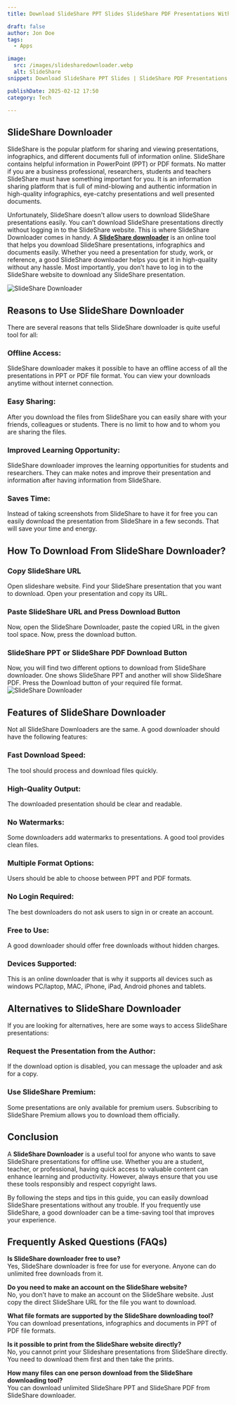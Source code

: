 ```yaml
---
title: Download SlideShare PPT Slides SlideShare PDF Presentations Without Login

draft: false
author: Jon Doe 
tags:
  - Apps

image:
  src: /images/slidesharedownloader.webp
  alt: SlideShare
snippet: Download SlideShare PPT Slides | SlideShare PDF Presentations | Easy SlideShare Downloader Without Login

publishDate: 2025-02-12 17:50
category: Tech

---
```

## **SlideShare Downloader**

SlideShare is the popular platform for sharing and viewing presentations, infographics, and different documents full of information online. SlideShare contains helpful information in PowerPoint (PPT) or PDF formats. No matter if you are a business professional, researchers, students and teachers SlideShare must have something important for you. It is an information sharing platform that is full of mind-blowing and authentic information in high-quality infographics, eye-catchy presentations and well presented documents.

Unfortunately, SlideShare doesn't allow users to download SlideShare presentations easily. You can’t download SlideShare presentations directly without logging in to the SlideShare website. This is where SlideShare Downloader comes in handy. A **[SlideShare downloader](https://getmyppt.com/)** is an online tool that helps you download SlideShare presentations, infographics and documents easily. Whether you need a presentation for study, work, or reference, a good SlideShare downloader helps you get it in high-quality without any hassle. Most importantly, you don’t have to log in to the SlideShare website to download any SlideShare presentation. 

![SlideShare Downloader](/images/slideshare.webp "SlideShare Downloader")

## **Reasons to Use SlideShare Downloader**
There are several reasons that tells SlideShare downloader is quite useful tool for all:

### **Offline Access:**
SlideShare downloader makes it possible to have an offline access of all the presentations in PPT or PDF file format. You can view your downloads anytime without internet connection.

### **Easy Sharing:**
After you download the files from SlideShare you can easily share with your friends, colleagues or students. There is no limit to how and to whom you are sharing the files.

### **Improved Learning Opportunity:**
SlideShare downloader improves the learning opportunities for students and researchers. They can make notes and improve their presentation and information after having information from SlideShare.

### **Saves Time:**
Instead of taking screenshots from SlideShare to have it for free you can easily download the presentation from SlideShare in a few seconds. That will save your time and energy.

## **How To Download From SlideShare Downloader?**
### **Copy SlideShare URL**
Open slideshare website. Find your SlideShare presentation that you want to download. Open your presentation and copy its URL.

### **Paste SlideShare URL and Press Download Button**
Now, open the SlideShare Downloader, paste the copied URL in the given tool space. Now, press the download button. 

### **SlideShare PPT or SlideShare PDF Download Button**
Now, you will find two different options to download from SlideShare downloader. One shows SlideShare PPT and another will show SlideShare PDF. Press the Download button of your required file format.  
![SlideShare Downloader](/images/how-to-download.webp "SlideShare Downloader")

## **Features of SlideShare Downloader**
Not all SlideShare Downloaders are the same. A good downloader should have the following features:

### **Fast Download Speed:**
The tool should process and download files quickly.

### **High-Quality Output:**
The downloaded presentation should be clear and readable.

### **No Watermarks:**
Some downloaders add watermarks to presentations. A good tool provides clean files.

### **Multiple Format Options:**
Users should be able to choose between PPT and PDF formats.

### **No Login Required:**
The best downloaders do not ask users to sign in or create an account.

### **Free to Use:**
A good downloader should offer free downloads without hidden charges.

### **Devices Supported:**
This is an online downloader that is why it supports all devices such as windows PC/laptop, MAC, iPhone, iPad, Android phones and tablets.

## **Alternatives to SlideShare Downloader**
If you are looking for alternatives, here are some ways to access SlideShare presentations:

### **Request the Presentation from the Author:**
If the download option is disabled, you can message the uploader and ask for a copy.

### **Use SlideShare Premium:**
Some presentations are only available for premium users. Subscribing to SlideShare Premium allows you to download them officially.

## **Conclusion**
A **SlideShare Downloader** is a useful tool for anyone who wants to save SlideShare presentations for offline use. Whether you are a student, teacher, or professional, having quick access to valuable content can enhance learning and productivity. However, always ensure that you use these tools responsibly and respect copyright laws.

By following the steps and tips in this guide, you can easily download SlideShare presentations without any trouble. If you frequently use SlideShare, a good downloader can be a time-saving tool that improves your experience.

## **Frequently Asked Questions (FAQs)**

**Is SlideShare downloader free to use?**  
Yes, SlideShare downloader is free for use for everyone. Anyone can do unlimited free downloads from it.

**Do you need to make an account on the SlideShare website?**  
No, you don’t have to make an account on the SlideShare website. Just copy the direct SlideShare URL for the file you want to download.

**What file formats are supported by the SlideShare downloading tool?**  
You can download presentations, infographics and documents in PPT of PDF file formats.

**Is it possible to print from the SlideShare website directly?**  
No, you cannot print your Slideshare presentations from SlideShare directly. You need to download them first and then take the prints.

**How many files can one person download from the SlideShare downloading tool?**  
You can download unlimited SlideShare PPT and SlideShare PDF from SlideShare downloader.
